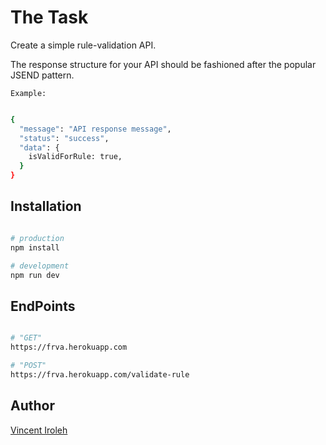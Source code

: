 # The Task

Create a simple rule-validation API.

The response structure for your API should be fashioned after the popular JSEND pattern.

`Example:`

```bash

{
  "message": "API response message",
  "status": "success",
  "data": {
    isValidForRule: true,
  }
}
```

## Installation

```bash

# production
npm install

# development
npm run dev
```

## EndPoints

```bash

# "GET"
https://frva.herokuapp.com

# "POST"
https://frva.herokuapp.com/validate-rule

```

## Author

[Vincent Iroleh](https://twitter.com/IrolehVincent)
